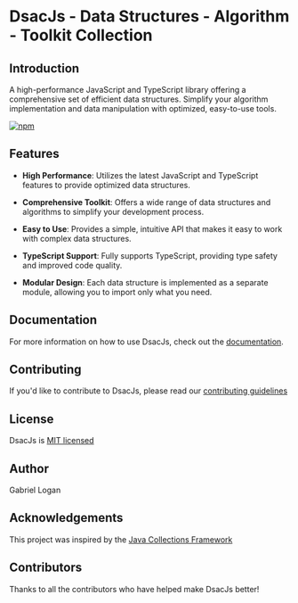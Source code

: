 # DsacJs - Data Structures - Algorithm - Toolkit Collection

## Introduction

A high-performance JavaScript and TypeScript library offering a comprehensive set of efficient data structures. Simplify your algorithm implementation and data manipulation with optimized, easy-to-use tools.

[![npm](https://img.shields.io/npm/v/dsacjs)](https://www.npmjs.com/package/dsacjs)

## Features

- **High Performance**: Utilizes the latest JavaScript and TypeScript features to provide optimized data structures.

- **Comprehensive Toolkit**: Offers a wide range of data structures and algorithms to simplify your development process.

- **Easy to Use**: Provides a simple, intuitive API that makes it easy to work with complex data structures.

- **TypeScript Support**: Fully supports TypeScript, providing type safety and improved code quality.

- **Modular Design**: Each data structure is implemented as a separate module, allowing you to import only what you need.

## Documentation

For more information on how to use DsacJs, check out the [documentation](https://gabriel-logan.github.io/DsacJs/guide/introduction.html).

## Contributing

If you'd like to contribute to DsacJs, please read our [contributing guidelines](https://github.com/gabriel-logan/DsacJs/blob/main/CONTRIBUTING.md)

## License

DsacJs is [MIT licensed](https://github.com/gabriel-logan/DsacJs/blob/main/LICENSE)

## Author

Gabriel Logan

## Acknowledgements

This project was inspired by the [Java Collections Framework](https://docs.oracle.com/javase/8/docs/technotes/guides/collections/overview.html)

## Contributors

Thanks to all the contributors who have helped make DsacJs better!
